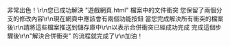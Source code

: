 非常出色！\r\n您已成功解決 "遊戲網頁.html" 檔案中的文件衝突
您保留了兩個分支的修改內容\r\n現在網頁中應該會有兩個功能按鈕
當您完成解決所有衝突的檔案後\r\n請將這些檔案推送到儲存庫中\r\n以表示合併衝突已經成功完成
完成這個步驟後\r\n"解決合併衝突" 的流程就完成了\r\n加油！